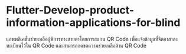 # Flutter-Develop-product-information-applications-for-blind
แอพพลิเคชั่นช่วยเหลือผู้พิการทางสายตาโดยการสแกน QR Code เพื่อแจ้งข้อมูลที่จิตอาสาลงทะเบียนไว้ใน QR Code และสามารถกดขอความช่วยเหลือด้าน QR  Code
